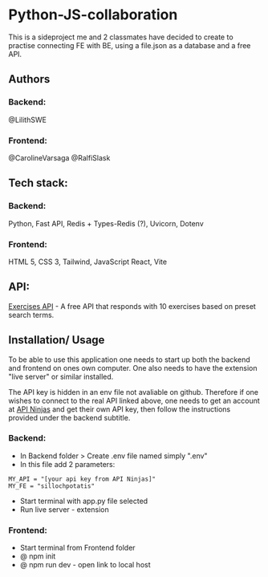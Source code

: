 # Python-JS-collaboration

This is a sideproject me and 2 classmates have decided to create to practise connecting FE with BE, using a file.json as a database and a free API.

## Authors

### Backend:

@LilithSWE

### Frontend:

@CarolineVarsaga @RalfiSlask

## Tech stack:

### Backend:

Python, Fast API, Redis + Types-Redis (?), Uvicorn, Dotenv

### Frontend:

HTML 5, CSS 3, Tailwind, JavaScript React, Vite

## API:

[Exercises API](https://api-ninjas.com/api/exercises) - A free API that responds with 10 exercises based on preset search terms.

## Installation/ Usage

To be able to use this application one needs to start up both the backend and frontend on ones own computer.
One also needs to have the extension "live server" or similar installed.

The API key is hidden in an env file not avaliable on github. Therefore if one wishes to connect to the real API linked above, one needs to get an account at [API Ninjas](https://api-ninjas.com/) and get their own API key, then follow the instructions provided under the backend subtitle.

### Backend:

- In Backend folder > Create .env file named simply ".env"
- In this file add 2 parameters:

```
MY_API = "[your api key from API Ninjas]"
MY_FE = "sillochpotatis"
```

- Start terminal with app.py file selected
- Run live server - extension

### Frontend:

- Start terminal from Frontend folder
- @ npm init
- @ npm run dev - open link to local host
